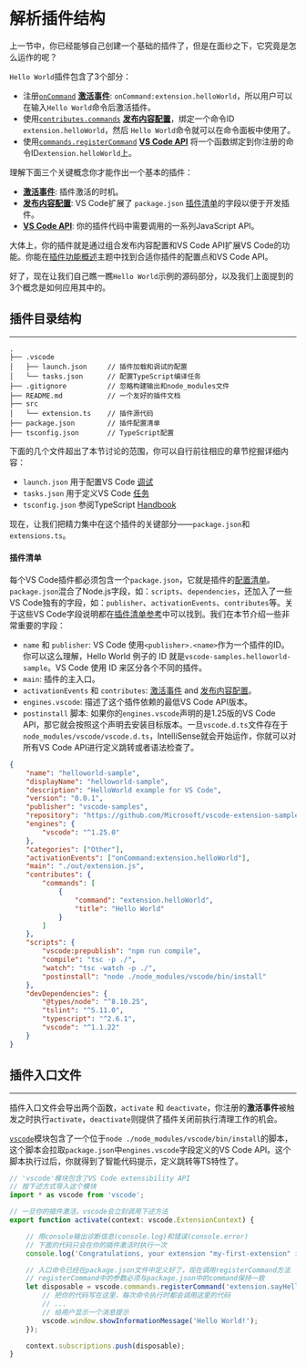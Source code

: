 # 解析插件结构

上一节中，你已经能够自己创建一个基础的插件了，但是在面纱之下，它究竟是怎么运作的呢？

`Hello World`插件包含了3个部分：
- 注册[`onCommand`](/references/activation-events.md#onCommand) [**激活事件**](/references/activation-events.md): `onCommand:extension.helloWorld`，所以用户可以在输入`Hello World`命令后激活插件。
- 使用[`contributes.commands`](/references/contribution-points.md#contributescommands) [**发布内容配置**](/references/contribution-points.md)，绑定一个命令ID `extension.helloWorld`，然后 `Hello World`命令就可以在命令面板中使用了。
- 使用[`commands.registerCommand`](/references/vscode-api#commandsregisterCommand) [**VS Code API**](/references/vscode-api.md) 将一个函数绑定到你注册的命令ID`extension.helloWorld`上。

理解下面三个关键概念你才能作出一个基本的插件：
- [**激活事件**](references/activation-events.md): 插件激活的时机。
- [**发布内容配置**](references/contribution-points.md): VS Code扩展了 `package.json` [插件清单](/get-started/extension-anatomy?id=插件清单)的字段以便于开发插件。
- [**VS Code API**](references/vscode-api.md): 你的插件代码中需要调用的一系列JavaScript API。

大体上，你的插件就是通过组合发布内容配置和VS Code API扩展VS Code的功能。你能在[插件功能概述](/extension-capabilities/README.md)主题中找到合适你插件的配置点和VS Code API。

好了，现在让我们自己瞧一瞧`Hello World`示例的源码部分，以及我们上面提到的3个概念是如何应用其中的。

## 插件目录结构
---

```
.
├── .vscode
│   ├── launch.json     // 插件加载和调试的配置
│   └── tasks.json      // 配置TypeScript编译任务
├── .gitignore          // 忽略构建输出和node_modules文件
├── README.md           // 一个友好的插件文档
├── src
│   └── extension.ts    // 插件源代码
├── package.json        // 插件配置清单
├── tsconfig.json       // TypeScript配置
```

下面的几个文件超出了本节讨论的范围，你可以自行前往相应的章节挖掘详细内容：
- `launch.json` 用于配置VS Code [调试](https://code.visualstudio.com/docs/editor/debugging)
- `tasks.json` 用于定义VS Code [任务](https://code.visualstudio.com/docs/editor/tasks)
- `tsconfig.json` 参阅TypeScript [Handbook](https://www.typescriptlang.org/docs/handtsconfig-json.html)

现在，让我们把精力集中在这个插件的关键部分——`package.json`和`extensions.ts`。

#### 插件清单

每个VS Code插件都必须包含一个`package.json`，它就是插件的[配置清单](/references/extension-manifest.md)。`package.json`混合了Node.js字段，如：`scripts`、`dependencies`，还加入了一些VS Code独有的字段，如：`publisher`、`activationEvents`、`contributes`等。关于这些VS Code字段说明都在[插件清单参考]()中可以找到。我们在本节介绍一些非常重要的字段：

- `name` 和 `publisher`: VS Code 使用`<publisher>.<name>`作为一个插件的ID。你可以这么理解，Hello World 例子的 ID 就是`vscode-samples.helloworld-sample`。VS Code 使用 ID 来区分各个不同的插件。
- `main`: 插件的主入口。
- `activationEvents` 和 `contributes`: [激活事件](/references/activation-events.md) and [发布内容配置](/references/contribution-points.md)。
- `engines.vscode`: 描述了这个插件依赖的最低VS Code API版本。
- `postinstall` 脚本: 如果你的`engines.vscode`声明的是1.25版的VS Code API，那它就会按照这个声明去安装目标版本。一旦`vscode.d.ts`文件存在于`node_modules/vscode/vscode.d.ts`，IntelliSense就会开始运作，你就可以对所有VS Code API进行定义跳转或者语法检查了。

```json
{
	"name": "helloworld-sample",
	"displayName": "helloworld-sample",
	"description": "HelloWorld example for VS Code",
	"version": "0.0.1",
	"publisher": "vscode-samples",
	"repository": "https://github.com/Microsoft/vscode-extension-samples/helloworld-sample",
	"engines": {
		"vscode": "^1.25.0"
	},
	"categories": ["Other"],
	"activationEvents": ["onCommand:extension.helloWorld"],
	"main": "./out/extension.js",
	"contributes": {
		"commands": [
			{
				"command": "extension.helloWorld",
				"title": "Hello World"
			}
		]
	},
	"scripts": {
		"vscode:prepublish": "npm run compile",
		"compile": "tsc -p ./",
		"watch": "tsc -watch -p ./",
		"postinstall": "node ./node_modules/vscode/bin/install"
	},
	"devDependencies": {
		"@types/node": "^8.10.25",
		"tslint": "^5.11.0",
		"typescript": "^2.6.1",
		"vscode": "^1.1.22"
	}
}
```

## 插件入口文件
---

插件入口文件会导出两个函数，`activate` 和 `deactivate`，你注册的**激活事件**被触发之时执行`activate`，`deactivate`则提供了插件关闭前执行清理工作的机会。

[`vscode`](https://www.npmjs.com/package/vscode)模块包含了一个位于`node ./node_modules/vscode/bin/install`的脚本，这个脚本会拉取`package.json`中`engines.vscode`字段定义的VS Code API。这个脚本执行过后，你就得到了智能代码提示，定义跳转等TS特性了。

```typescript
// 'vscode'模块包含了VS Code extensibility API
// 按下述方式导入这个模块
import * as vscode from 'vscode';

// 一旦你的插件激活，vscode会立刻调用下述方法
export function activate(context: vscode.ExtensionContext) {

    // 用console输出诊断信息(console.log)和错误(console.error)
    // 下面的代码只会在你的插件激活时执行一次
    console.log('Congratulations, your extension "my-first-extension" is now active!');

    // 入口命令已经在package.json文件中定义好了，现在调用registerCommand方法
    // registerCommand中的参数必须与package.json中的command保持一致
    let disposable = vscode.commands.registerCommand('extension.sayHello', () => {
        // 把你的代码写在这里，每次命令执行时都会调用这里的代码
        // ...
        // 给用户显示一个消息提示
        vscode.window.showInformationMessage('Hello World!');
    });

    context.subscriptions.push(disposable);
}
```
